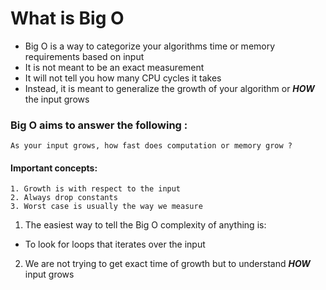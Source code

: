 # What is Big O

+ Big O is a way to categorize your algorithms time or memory requirements based on input
+ It is not meant to be an exact measurement
+ It will not tell you how many CPU cycles it takes
+ Instead, it is meant to generalize the growth of your algorithm or ***HOW*** the input grows

### Big O aims to answer the following :
    As your input grows, how fast does computation or memory grow ?

#### Important concepts:
    1. Growth is with respect to the input
    2. Always drop constants
    3. Worst case is usually the way we measure

1. The easiest way to tell the Big O complexity of anything is:
+ To look for loops that iterates over the input

2. We are not trying to get exact time of growth but to understand ***HOW*** input grows
